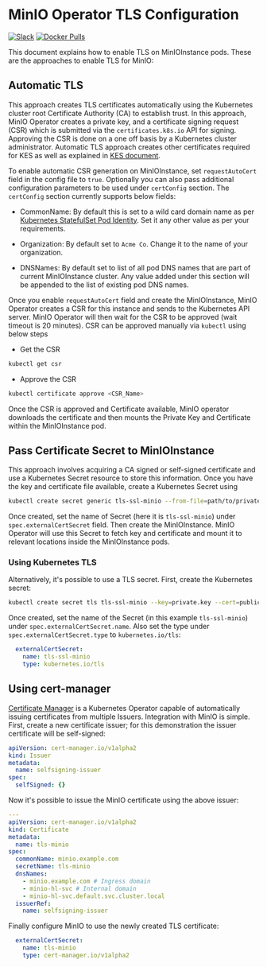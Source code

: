 # MinIO Operator TLS Configuration

[![Slack](https://slack.min.io/slack?type=svg)](https://slack.min.io)
[![Docker Pulls](https://img.shields.io/docker/pulls/minio/k8s-operator.svg?maxAge=604800)](https://hub.docker.com/r/minio/k8s-operator)

This document explains how to enable TLS on MinIOInstance pods. These are the approaches to enable TLS for MinIO:

## Automatic TLS

This approach creates TLS certificates automatically using the Kubernetes cluster root Certificate Authority (CA) to establish trust. In this approach, MinIO Operator creates a private key, and a certificate signing request (CSR) which is submitted via the `certificates.k8s.io` API for signing. Approving the CSR is done on a one off basis by a Kubernetes cluster administrator. Automatic TLS approach creates other certificates required for KES as well as explained in [KES document](./kes.md).

To enable automatic CSR generation on MinIOInstance, set `requestAutoCert` field in the config file to `true`. Optionally you can also pass additional configuration parameters to be used under `certConfig` section. The `certConfig` section currently supports below fields:

- CommonName: By default this is set to a wild card domain name as per [Kubernetes StatefulSet Pod Identity](https://kubernetes.io/docs/concepts/workloads/controllers/statefulset/#pod-identity). Set it any other value as per your requirements.

- Organization: By default set to `Acme Co`. Change it to the name of your organization.

- DNSNames: By default set to list of all pod DNS names that are part of current MinIOInstance cluster. Any value added under this section will be appended to the list of existing pod DNS names.

Once you enable `requestAutoCert` field and create the MinIOInstance, MinIO Operator creates a CSR for this instance and sends to the Kubernetes API server. MinIO Operator will then wait for the CSR to be approved (wait timeout is 20 minutes). CSR can be approved manually via `kubectl` using below steps

- Get the CSR

```bash
kubectl get csr
```

- Approve the CSR

```bash
kubectl certificate approve <CSR_Name>
```

Once the CSR is approved and Certificate available, MinIO operator downloads the certificate and then mounts the Private Key and Certificate within the MinIOInstance pod.

## Pass Certificate Secret to MinIOInstance

This approach involves acquiring a CA signed or self-signed certificate and use a Kubernetes Secret resource to store this information. Once you have the key and certificate file available, create a Kubernetes Secret using

```bash
kubectl create secret generic tls-ssl-minio --from-file=path/to/private.key --from-file=path/to/public.crt
```

Once created, set the name of Secret (here it is `tls-ssl-minio`) under `spec.externalCertSecret` field. Then create the MinIOInstance. MinIO Operator will use this Secret to fetch key and certificate and mount it to relevant locations inside the MinIOInstance pods. 

### Using Kubernetes TLS

Alternatively, it's possible to use a TLS secret. First, create the Kubernetes secret:

```bash
kubectl create secret tls tls-ssl-minio --key=private.key --cert=public.crt
```

Once created, set the name of the Secret (in this example `tls-ssl-minio`) under `spec.externalCertSecret.name`. Also set the type under `spec.externalCertSecret.type` to `kubernetes.io/tls`:

```yaml
  externalCertSecret:
    name: tls-ssl-minio
    type: kubernetes.io/tls
```

## Using cert-manager

[Certificate Manager](https://cert-manager.io) is a Kubernetes Operator capable of automatically issuing certificates from multiple Issuers. Integration with MinIO is simple. First, create a new certificate issuer; for this demonstration the issuer certificate will be self-signed:

```yaml
apiVersion: cert-manager.io/v1alpha2
kind: Issuer
metadata:
  name: selfsigning-issuer
spec:
  selfSigned: {}
```

Now it's possible to issue the MinIO certificate using the above issuer:

```yaml
---
apiVersion: cert-manager.io/v1alpha2
kind: Certificate
metadata:
  name: tls-minio
spec:
  commonName: minio.example.com
  secretName: tls-minio
  dnsNames:
    - minio.example.com # Ingress domain
    - minio-hl-svc # Internal domain
    - minio-hl-svc.default.svc.cluster.local
  issuerRef:
    name: selfsigning-issuer
```

Finally configure MinIO to use the newly created TLS certificate:

```yaml
  externalCertSecret:
    name: tls-minio
    type: cert-manager.io/v1alpha2
```
